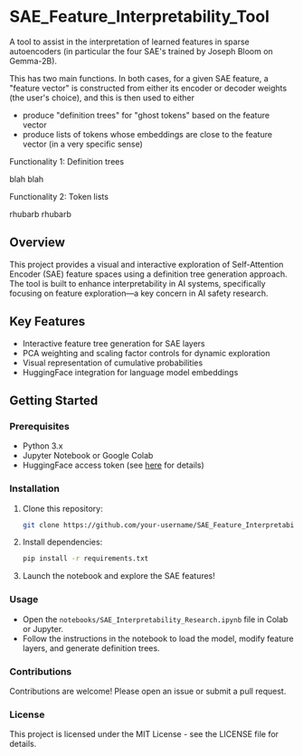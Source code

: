 # SAE_Feature_Interpretability_Tool
A tool to assist in the interpretation of learned features in sparse autoencoders (in particular the four SAE's trained by Joseph Bloom on Gemma-2B).

This has two main functions. In both cases, for a given SAE feature, a "feature vector" is constructed from either its encoder or decoder weights (the user's choice), and this is then used to either

* produce "definition trees" for "ghost tokens" based on the feature vector
* produce lists of tokens whose embeddings are close to the feature vector (in a very specific sense)

Functionality 1: Definition trees

blah blah

Functionality 2: Token lists

rhubarb rhubarb


## Overview
This project provides a visual and interactive exploration of Self-Attention Encoder (SAE) feature spaces using a definition tree generation approach. The tool is built to enhance interpretability in AI systems, specifically focusing on feature exploration—a key concern in AI safety research.

## Key Features
- Interactive feature tree generation for SAE layers
- PCA weighting and scaling factor controls for dynamic exploration
- Visual representation of cumulative probabilities
- HuggingFace integration for language model embeddings

## Getting Started

### Prerequisites
- Python 3.x
- Jupyter Notebook or Google Colab
- HuggingFace access token (see [here](https://huggingface.co/docs/hub/security-tokens) for details)

### Installation
1. Clone this repository:
    ```bash
    git clone https://github.com/your-username/SAE_Feature_Interpretability_Tool.git
    ```
2. Install dependencies:
    ```bash
    pip install -r requirements.txt
    ```
3. Launch the notebook and explore the SAE features!

### Usage
- Open the `notebooks/SAE_Interpretability_Research.ipynb` file in Colab or Jupyter.
- Follow the instructions in the notebook to load the model, modify feature layers, and generate definition trees.

### Contributions
Contributions are welcome! Please open an issue or submit a pull request.

### License
This project is licensed under the MIT License - see the LICENSE file for details.
